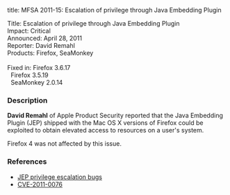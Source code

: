 title: MFSA 2011-15: Escalation of privilege through Java Embedding Plugin

<p>
<span class="label">Title:</span>      Escalation of privilege through Java Embedding Plugin<br/>
<span class="label">Impact:</span>     Critical<br/>
<span class="label">Announced:</span>  April 28, 2011<br/>
<span class="label">Reporter:</span>   David Remahl<br/>
<span class="label">Products:</span>   Firefox, SeaMonkey<br/>
<br/>
<span class="label">Fixed in:</span>   Firefox 3.6.17<br/>
<span class="label">&#160;</span>      Firefox 3.5.19<br/>
<span class="label">&#160;</span>      SeaMonkey 2.0.14<br/>
</p>


<h3>Description</h3>

<p><strong>David Remahl</strong> of Apple Product Security reported
that the Java Embedding Plugin (JEP) shipped with the Mac OS X versions
of Firefox could be exploited to obtain elevated access to resources on
a user's system.</p>

<p class="note">Firefox 4 was not affected by this issue.</p>

<h3>References</h3>

<ul>
  <li><a href="https://bugzilla.mozilla.org/buglist.cgi?bug_id=634724,644682">JEP privilege escalation bugs</a></li>
  <li><a class="ex-ref" href="http://cve.mitre.org/cgi-bin/cvename.cgi?name=CVE-2011-0076">CVE-2011-0076</a></li>
</ul>




